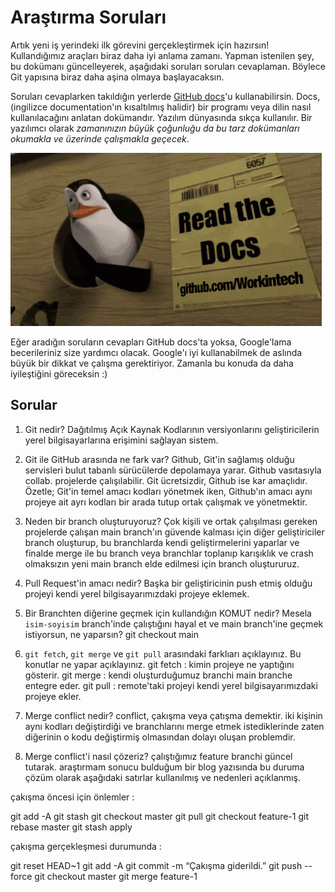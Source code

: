 # Araştırma Soruları

Artık yeni iş yerindeki ilk görevini gerçekleştirmek için hazırsın! Kullandığımız araçları biraz daha iyi anlama zamanı. Yapman istenilen şey, bu dokümanı güncelleyerek, aşağıdaki soruları soruları cevaplaman. Böylece Git yapısına biraz daha aşina olmaya başlayacaksın.

Soruları cevaplarken takıldığın yerlerde [GitHub docs](https://docs.github.com/en)'u kullanabilirsin. Docs, (ingilizce documentation'ın kısaltılmış halidir) bir programı veya dilin nasıl kullanılacağını anlatan dokümandır. Yazılım dünyasında sıkça kullanılır. Bir yazılımcı olarak _zamanınızın büyük çoğunluğu da bu tarz dokümanları okumakla ve üzerinde çalışmakla geçecek_.

![READ THE DOCS](https://github.com/Workintech/FSWeb-S1G1-Projesi-Web-Development-Projesi-icin-Git/blob/main/read-the-docs-wit.gif?raw=true)

Eğer aradığın soruların cevapları GitHub docs'ta yoksa, Google'lama becerileriniz size yardımcı olacak. Google'ı iyi kullanabilmek de aslında büyük bir dikkat ve çalışma gerektiriyor. Zamanla bu konuda da daha iyileştiğini göreceksin :)

## Sorular

1. Git nedir?
Dağıtılmış Açık Kaynak Kodlarının versiyonlarını geliştiricilerin yerel bilgisayarlarına erişimini sağlayan sistem.

2. Git ile GitHub arasında ne fark var?
Github, Git'in sağlamış olduğu servisleri bulut tabanlı sürücülerde depolamaya yarar. Github vasıtasıyla collab. projelerde çalışılabilir. Git ücretsizdir, Github ise kar amaçlıdır. Özetle; Git'in temel amacı kodları yönetmek iken, Github'ın amacı aynı projeye ait ayrı kodları bir arada tutup ortak çalışmak ve yönetmektir.
3. Neden bir branch oluşturuyoruz?
Çok kişili ve ortak çalışılması gereken projelerde çalışan main branch'ın güvende kalması için diğer geliştiriciler branch oluşturup, bu branchlarda kendi geliştirmelerini yaparlar ve finalde merge ile bu branch veya branchlar toplanıp karışıklık ve crash olmaksızın yeni main branch elde edilmesi için branch oluştururuz. 
4. Pull Request'in amacı nedir?
Başka bir geliştiricinin push etmiş olduğu projeyi kendi yerel bilgisayarımızdaki projeye eklemek.
5. Bir Branchten diğerine geçmek için kullandığın KOMUT nedir? Mesela `isim-soyisim` branch'inde çalıştığını hayal et ve main branch'ine geçmek istiyorsun, ne yaparsın?
git checkout main
6. `git fetch`, `git merge` ve `git pull` arasındaki farklıarı açıklayınız. Bu konutlar ne yapar açıklayınız.
git fetch : kimin projeye ne yaptığını gösterir.
git merge : kendi oluşturduğumuz branchi main branche entegre eder.
git pull : remote'taki projeyi kendi yerel bilgisayarımızdaki projeye ekler.
7. Merge conflict nedir?
conflict, çakışma veya çatışma demektir. iki kişinin aynı kodları değiştirdiği ve branchlarını merge etmek istediklerinde zaten diğerinin o kodu değiştirmiş olmasından dolayı oluşan problemdir.
8. Merge conflict'i nasıl çözeriz?
çalıştığımız feature branchi güncel tutarak. araştırmam sonucu bulduğum bir blog yazısında bu duruma çözüm olarak aşağıdaki satırlar kullanılmış ve nedenleri açıklanmış.

çakışma öncesi için önlemler :

git add -A
git stash
git checkout master
git pull
git checkout feature-1
git rebase master
git stash apply

çakışma gerçekleşmesi durumunda : 

git reset HEAD~1
git add -A
git commit -m “Çakışma giderildi.”
git push --force
git checkout master
git merge feature-1